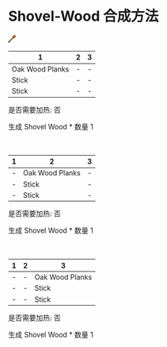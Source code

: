 # Shovel-Wood 合成方法

![Icon](75c48cd0c707bfd42ba38060a2c9ad00.png)

|1|2|3|
|----|-----|-----|
|Oak Wood Planks|-|-|
|Stick|-|-|
|Stick|-|-|

是否需要加热: 否

生成 Shovel Wood \* 数量 1
<br/> <br/> <br/> 

|1|2|3|
|----|-----|-----|
|-|Oak Wood Planks|-|
|-|Stick|-|
|-|Stick|-|

是否需要加热: 否

生成 Shovel Wood \* 数量 1
<br/> <br/> <br/> 

|1|2|3|
|----|-----|-----|
|-|-|Oak Wood Planks|
|-|-|Stick|
|-|-|Stick|

是否需要加热: 否

生成 Shovel Wood \* 数量 1
<br/> <br/> <br/> 


